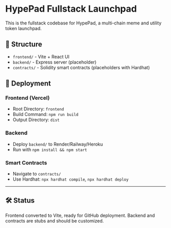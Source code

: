 
# HypePad Fullstack Launchpad

This is the fullstack codebase for HypePad, a multi-chain meme and utility token launchpad.

## 📁 Structure

- `frontend/` - Vite + React UI
- `backend/` - Express server (placeholder)
- `contracts/` - Solidity smart contracts (placeholders with Hardhat)

## 🚀 Deployment

### Frontend (Vercel)
- Root Directory: `frontend`
- Build Command: `npm run build`
- Output Directory: `dist`

### Backend
- Deploy `backend/` to Render/Railway/Heroku
- Run with `npm install && npm start`

### Smart Contracts
- Navigate to `contracts/`
- Use Hardhat: `npx hardhat compile`, `npx hardhat deploy`

---

## 🛠️ Status
Frontend converted to Vite, ready for GitHub deployment. Backend and contracts are stubs and should be customized.

